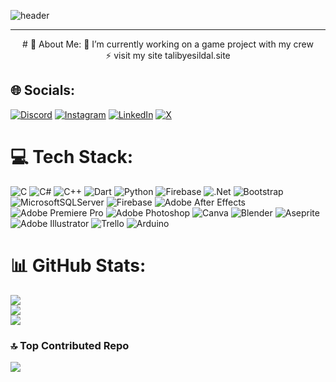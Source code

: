 ![header](https://capsule-render.vercel.app/api?type=waving&color=0:4a4e69,100:8d99ae&text=Hi,%20I%27m%20Talib!%20%F0%9F%91%8B&animation=scaleIn&height=200&&fontSize=24&fontAlignY=40&fontAlign=50&fontColor=FFFFFF)
<hr>
<p align="center">
# 💫 About Me:
🔭 I’m currently working on a game project with my crew<br>⚡ visit my site talibyesildal.site
</p>

## 🌐 Socials:
[![Discord](https://img.shields.io/badge/Discord-%237289DA.svg?logo=discord&logoColor=white)](https://discord.gg/209384013645873162) [![Instagram](https://img.shields.io/badge/Instagram-%23E4405F.svg?logo=Instagram&logoColor=white)](https://instagram.com/talibyesildal) [![LinkedIn](https://img.shields.io/badge/LinkedIn-%230077B5.svg?logo=linkedin&logoColor=white)](https://linkedin.com/in/talibyesildal) [![X](https://img.shields.io/badge/X-black.svg?logo=X&logoColor=white)](https://x.com/talibyesildal) 

# 💻 Tech Stack:
![C](https://img.shields.io/badge/c-%2300599C.svg?style=flat&logo=c&logoColor=white) ![C#](https://img.shields.io/badge/c%23-%23239120.svg?style=flat&logo=csharp&logoColor=white) ![C++](https://img.shields.io/badge/c++-%2300599C.svg?style=flat&logo=c%2B%2B&logoColor=white) ![Dart](https://img.shields.io/badge/dart-%230175C2.svg?style=flat&logo=dart&logoColor=white) ![Python](https://img.shields.io/badge/python-3670A0?style=flat&logo=python&logoColor=ffdd54) ![Firebase](https://img.shields.io/badge/firebase-%23039BE5.svg?style=flat&logo=firebase) ![.Net](https://img.shields.io/badge/.NET-5C2D91?style=flat&logo=.net&logoColor=white) ![Bootstrap](https://img.shields.io/badge/bootstrap-%238511FA.svg?style=flat&logo=bootstrap&logoColor=white) ![MicrosoftSQLServer](https://img.shields.io/badge/Microsoft%20SQL%20Server-CC2927?style=flat&logo=microsoft%20sql%20server&logoColor=white) ![Firebase](https://img.shields.io/badge/firebase-a08021?style=flat&logo=firebase&logoColor=ffcd34) ![Adobe After Effects](https://img.shields.io/badge/Adobe%20After%20Effects-9999FF.svg?style=flat&logo=Adobe%20After%20Effects&logoColor=white) ![Adobe Premiere Pro](https://img.shields.io/badge/Adobe%20Premiere%20Pro-9999FF.svg?style=flat&logo=Adobe%20Premiere%20Pro&logoColor=white) ![Adobe Photoshop](https://img.shields.io/badge/adobe%20photoshop-%2331A8FF.svg?style=flat&logo=adobe%20photoshop&logoColor=white) ![Canva](https://img.shields.io/badge/Canva-%2300C4CC.svg?style=flat&logo=Canva&logoColor=white) ![Blender](https://img.shields.io/badge/blender-%23F5792A.svg?style=flat&logo=blender&logoColor=white) ![Aseprite](https://img.shields.io/badge/Aseprite-FFFFFF?style=flat&logo=Aseprite&logoColor=#7D929E) ![Adobe Illustrator](https://img.shields.io/badge/adobe%20illustrator-%23FF9A00.svg?style=flat&logo=adobe%20illustrator&logoColor=white) ![Trello](https://img.shields.io/badge/Trello-%23026AA7.svg?style=flat&logo=Trello&logoColor=white) ![Arduino](https://img.shields.io/badge/-Arduino-00979D?style=flat&logo=Arduino&logoColor=white)
# 📊 GitHub Stats:
![](https://github-readme-stats.vercel.app/api?username=bavsimus&theme=shadow_green&hide_border=false&include_all_commits=true&count_private=false)<br/>
![](https://github-readme-streak-stats.herokuapp.com/?user=bavsimus&theme=shadow_green&hide_border=false)<br/>
![](https://github-readme-stats.vercel.app/api/top-langs/?username=bavsimus&theme=shadow_green&hide_border=false&include_all_commits=true&count_private=false&layout=compact)

### 🔝 Top Contributed Repo
![](https://github-contributor-stats.vercel.app/api?username=bavsimus&limit=5&theme=shadow_green&combine_all_yearly_contributions=true)

<!-- Proudly created with GPRM ( https://gprm.itsvg.in ) -->